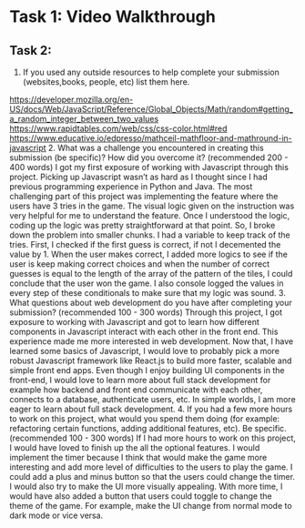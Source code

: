 # Task 1: Video Walkthrough


## Task 2:

1. If you used any outside resources to help complete your submission (websites,books, people, etc) list them here.

  https://developer.mozilla.org/en-US/docs/Web/JavaScript/Reference/Global_Objects/Math/random#getting_a_random_integer_between_two_values
	https://www.rapidtables.com/web/css/css-color.html#red
  https://www.educative.io/edpresso/mathceil-mathfloor-and-mathround-in-javascript
2. What was a challenge you encountered in creating this submission (be specific)? How did you overcome it? (recommended 200 - 400 words)
  I got my first exposure of working with Javascript through this project. 
  Picking up Javascript wasn’t as hard as I thought since I had previous 
  programming experience in Python and Java. The most challenging part of 
  this project was implementing the feature where the users have 3 tries 
  in the game. The visual logic given on the instruction was very helpful 
  for me to understand the feature. Once I understood the logic, coding up 
  the logic was pretty straightforward at that point. 
  So, I broke down the problem into smaller chunks. I had a variable 
  to keep track of the tries. First, I checked if the first guess is correct, if not I decemented the value by 1. When the user makes correct, I added more logics to see if the user is keep making correct choices and when the number of correct guesses is equal to the length of the array of the pattern of the tiles, I could conclude that the user won the game. I also console logged the values in every step of these conditionals to make sure that my logic was sound.
3. What questions about web development do you have after completing your submission? (recommended 100 - 300 words)
  Through this project, I got exposure to working with Javascript and 
  got to learn how different components in Javascript interact with 
  each other in the front end. This experience made me more interested 
  in web development. Now that, I have learned some basics of Javascript,
  I would love to probably pick a more robust Javascript framework 
  like React.js to build more faster, scalable and simple front end apps. 
  Even though I enjoy building UI components in the front-end, 
  I would love to learn more about full stack development for example 
  how backend and front end communicate with each other, connects to a 
  database, authenticate users, etc. In simple worlds, I am more eager 
  to learn about full stack development.
4. If you had a few more hours to work on this project, what would you spend them doing (for example: refactoring certain functions, adding additional features, etc). Be specific. (recommended 100 - 300 words)
  If I had more hours to work on this project, I would have loved to finish up the all the optional features. I would implement the timer because I think that would make the game more interesting and add more level of difficulties to the users to play the game. I could add a plus and minus button so that the users could change the timer.
I would also try to make the UI more visually appealing. With more time, I would have also added a button that users could toggle to change the theme of the game. For example, make the UI change from normal mode to dark mode or vice versa.